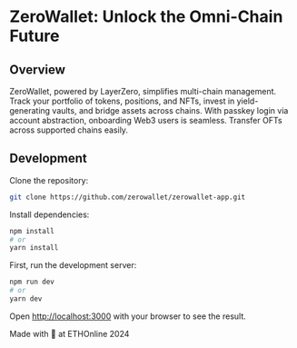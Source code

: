 # ZeroWallet: Unlock the Omni-Chain Future

## Overview

ZeroWallet, powered by LayerZero, simplifies multi-chain management. Track your portfolio of tokens, positions, and NFTs, invest in yield-generating vaults, and bridge assets across chains. With passkey login via account abstraction, onboarding Web3 users is seamless. Transfer OFTs across supported chains easily.


## Development

Clone the repository:

```bash
git clone https://github.com/zerowallet/zerowallet-app.git
``` 

Install dependencies:

```bash
npm install
# or
yarn install
```

First, run the development server:

```bash
npm run dev
# or
yarn dev
```

Open [http://localhost:3000](http://localhost:3000) with your browser to see the result.



Made with 🤍 at ETHOnline 2024